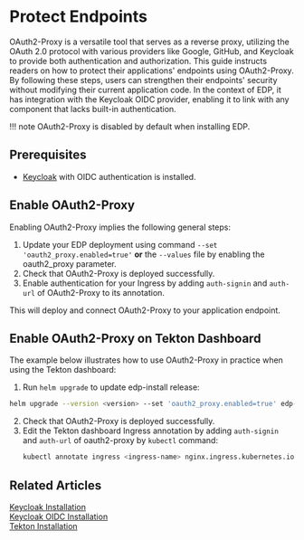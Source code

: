 # Protect Endpoints

OAuth2-Proxy is a versatile tool that serves as a reverse proxy, utilizing the OAuth 2.0 protocol with various providers like Google, GitHub, and Keycloak to provide both authentication and authorization.
This guide instructs readers on how to protect their applications' endpoints using OAuth2-Proxy.
By following these steps, users can strengthen their endpoints' security without modifying their current application code.
In the context of EDP, it has integration with the Keycloak OIDC provider, enabling it to link with any component that lacks built-in authentication.

!!! note
    OAuth2-Proxy is disabled by default when installing EDP.

## Prerequisites

* [Keycloak](install-keycloak.md) with OIDC authentication is installed.

## Enable OAuth2-Proxy

Enabling OAuth2-Proxy implies the following general steps:

1. Update your EDP deployment using command `--set 'oauth2_proxy.enabled=true'` **or** the `--values` file by enabling the oauth2_proxy parameter.
2. Check that OAuth2-Proxy is deployed successfully.
3. Enable authentication for your Ingress by adding `auth-signin` and `auth-url` of OAuth2-Proxy to its annotation.<br>

This will deploy and connect OAuth2-Proxy to your application endpoint.

## Enable OAuth2-Proxy on Tekton Dashboard

The example below illustrates how to use OAuth2-Proxy in practice when using the Tekton dashboard:

1. Run `helm upgrade` to update edp-install release:
```bash
helm upgrade --version <version> --set 'oauth2_proxy.enabled=true' edp-install --namespace <edp-project>
```
2. Check that OAuth2-Proxy is deployed successfully.
3. Edit the Tekton dashboard Ingress annotation by adding `auth-signin` and `auth-url` of oauth2-proxy by `kubectl` command:
   ```bash
   kubectl annotate ingress <ingress-name> nginx.ingress.kubernetes.io/auth-signin='https://<ingress-name>-<edp-project>.<dnsWildCard>/oauth2/start?rd=https://$host$request_uri' nginx.ingress.kubernetes.io/auth-url='http://oauth-edp-oauth2-proxy.<edp-project>.svc.cluster.local:8080/oauth2/auth'
   ```
## Related Articles
[Keycloak Installation](install-keycloak.md)<br>
[Keycloak OIDC Installation](configure-keycloak-oidc-eks.md)<br>
[Tekton Installation](install-tekton.md)<br>
